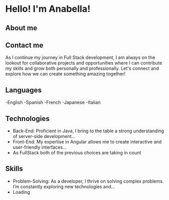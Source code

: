 # Hello! I'm Anabella! 
## About me
## Contact me
As I continue my journey in Full Stack development, I am always on the lookout for collaborative projects and opportunities where I can contribute my skills and grow both personally and professionally. Let's connect and explore how we can create something amazing together!

## Languages 
 -English
 -Spanish
 -French
 -Japanese
 -Italian

## Technologies
- Back-End: Proficient in Java, I bring to the table a strong understanding of server-side development...
- Front-End: My expertise in Angular allows me to create interactive and user-friendly interfaces...
- As FullStack both of the previous choices are taking in count

## Skills
 - Problem-Solving: As a developer, I thrive on solving complex problems. I’m constantly exploring new technologies and...
 - Loading